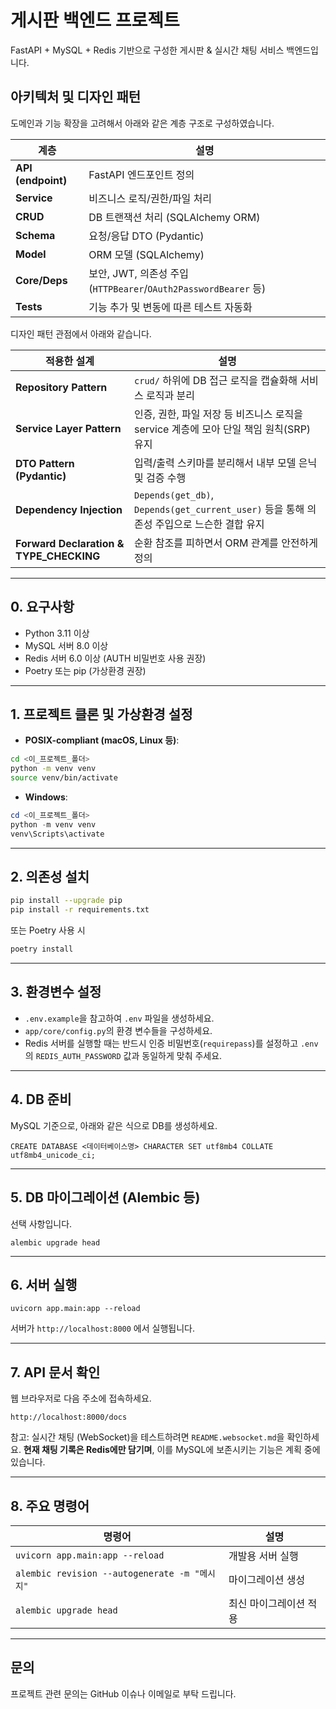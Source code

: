 # 게시판 백엔드 프로젝트

FastAPI + MySQL + Redis 기반으로 구성한 게시판 & 실시간 채팅 서비스 백엔드입니다.

## 아키텍처 및 디자인 패턴

도메인과 기능 확장을 고려해서 아래와 같은 계층 구조로 구성하였습니다.

| 계층 | 설명 |
| ---------------------------------------- | ----------------------------------------------------------------------- |
| **API (endpoint)**                       | FastAPI 엔드포인트 정의                                                    |
| **Service**                              | 비즈니스 로직/권한/파일 처리                                                  |
| **CRUD**                                 | DB 트랜잭션 처리 (SQLAlchemy ORM)                                          |
| **Schema**                               | 요청/응답 DTO (Pydantic)                                                  |
| **Model**                                | ORM 모델 (SQLAlchemy)                                                    |
| **Core/Deps**                            | 보안, JWT, 의존성 주입 (`HTTPBearer`/`OAuth2PasswordBearer` 등)                 |
| **Tests**                                | 기능 추가 및 변동에 따른 테스트 자동화                                                  |


디자인 패턴 관점에서 아래와 같습니다.

| 적용한 설계                                   | 설명                                                                      |
| ---------------------------------------- | ----------------------------------------------------------------------- |
| **Repository Pattern**                   | `crud/` 하위에 DB 접근 로직을 캡슐화해 서비스 로직과 분리                                   |
| **Service Layer Pattern**                | 인증, 권한, 파일 저장 등 비즈니스 로직을 service 계층에 모아 단일 책임 원칙(SRP) 유지                |
| **DTO Pattern (Pydantic)**               | 입력/출력 스키마를 분리해서 내부 모델 은닉 및 검증 수행                                        |
| **Dependency Injection**                 | `Depends(get_db)`, `Depends(get_current_user)` 등을 통해 의존성 주입으로 느슨한 결합 유지 |
| **Forward Declaration & TYPE\_CHECKING** | 순환 참조를 피하면서 ORM 관계를 안전하게 정의                                             |


---

## 0. 요구사항

- Python 3.11 이상
- MySQL 서버 8.0 이상
- Redis 서버 6.0 이상 (AUTH 비밀번호 사용 권장)
- Poetry 또는 pip (가상환경 권장)

---

## 1. 프로젝트 클론 및 가상환경 설정

- **POSIX-compliant (macOS, Linux 등)**:

```bash
cd <이_프로젝트_폴더>
python -m venv venv
source venv/bin/activate
```

- **Windows**:

```powershell
cd <이_프로젝트_폴더>
python -m venv venv
venv\Scripts\activate
```

---

## 2. 의존성 설치

```bash
pip install --upgrade pip
pip install -r requirements.txt
```

또는 Poetry 사용 시

```bash
poetry install
```

---

## 3. 환경변수 설정

- `.env.example`을 참고하여 `.env` 파일을 생성하세요.
- `app/core/config.py`의 환경 변수들을 구성하세요.
- Redis 서버를 실행할 때는 반드시 인증 비밀번호(`requirepass`)를 설정하고
  `.env`의 `REDIS_AUTH_PASSWORD` 값과 동일하게 맞춰 주세요.

---

## 4. DB 준비

MySQL 기준으로, 아래와 같은 식으로 DB를 생성하세요.

```
CREATE DATABASE <데이터베이스명> CHARACTER SET utf8mb4 COLLATE utf8mb4_unicode_ci;
```

---

## 5. DB 마이그레이션 (Alembic 등)

선택 사항입니다.

```
alembic upgrade head
```

---

## 6. 서버 실행

```
uvicorn app.main:app --reload
```

서버가 `http://localhost:8000` 에서 실행됩니다.

---

## 7. API 문서 확인

웹 브라우저로 다음 주소에 접속하세요.

```
http://localhost:8000/docs
```

참고: 실시간 채팅 (WebSocket)을 테스트하려면 `README.websocket.md`을 확인하세요. **현재 채팅 기록은 Redis에만 담기며**, 이를 MySQL에 보존시키는 기능은 계획 중에 있습니다.

---

## 8. 주요 명령어

| 명령어                             | 설명                    |
|----------------------------------|-------------------------|
| `uvicorn app.main:app --reload`  | 개발용 서버 실행         |
| `alembic revision --autogenerate -m "메시지"` | 마이그레이션 생성  |
| `alembic upgrade head`            | 최신 마이그레이션 적용    |

---

## 문의

프로젝트 관련 문의는 GitHub 이슈나 이메일로 부탁 드립니다.
